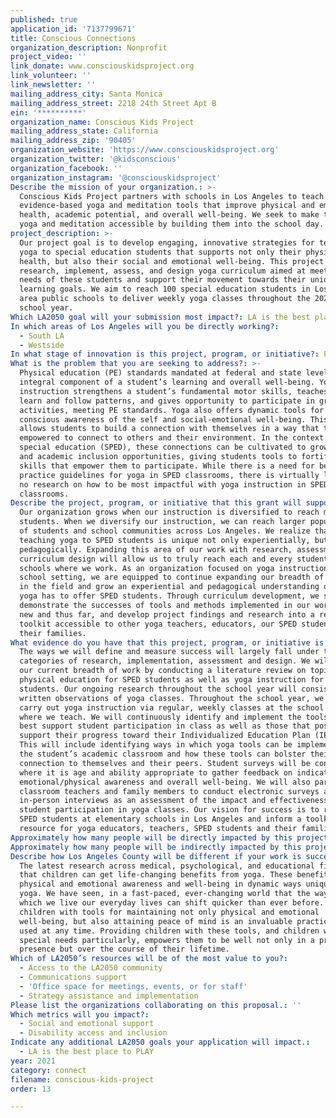 ```yaml
---
published: true
application_id: '7137799671'
title: Conscious Connections
organization_description: Nonprofit
project_video: ''
link_donate: www.consciouskidsproject.org
link_volunteer: ''
link_newsletter: ''
mailing_address_city: Santa Monica
mailing_address_street: 2218 24th Street Apt B
ein: '**********'
organization_name: Conscious Kids Project
mailing_address_state: California
mailing_address_zip: '90405'
organization_website: 'https://www.consciouskidsproject.org'
organization_twitter: '@kidsconscious'
organization_facebook: ''
organization_instagram: '@consciouskidsproject'
Describe the mission of your organization.: >-
  Conscious Kids Project partners with schools in Los Angeles to teach students
  evidence-based yoga and meditation tools that improve physical and emotional
  health, academic potential, and overall well-being. We seek to make tools of
  yoga and meditation accessible by building them into the school day.
project_description: >-
  Our project goal is to develop engaging, innovative strategies for teaching
  yoga to special education students that supports not only their physical
  health, but also their social and emotional well-being. This project will
  research, implement, assess, and design yoga curriculum aimed at meeting the
  needs of these students and support their movement towards their unique
  learning goals. We aim to reach 100 special education students in Los Angeles
  area public schools to deliver weekly yoga classes throughout the 2020/2021
  school year.
Which LA2050 goal will your submission most impact?: LA is the best place to CONNECT
In which areas of Los Angeles will you be directly working?:
  - South LA
  - Westside
In what stage of innovation is this project, program, or initiative?: Pilot project or new program (testing or implementing a new idea)
What is the problem that you are seeking to address?: >-
  Physical education (PE) standards mandated at federal and state levels are an
  integral component of a student’s learning and overall well-being. Yoga
  instruction strengthens a student’s fundamental motor skills, teaches them to
  learn and follow patterns, and gives opportunity to participate in group
  activities, meeting PE standards. Yoga also offers dynamic tools for building
  conscious awareness of the self and social-emotional well-being. This practice
  allows students to build a connection with themselves in a way that they feel
  empowered to connect to others and their environment. In the context of
  special education (SPED), these connections can be cultivated to grow social
  and academic inclusion opportunities, giving students tools to fortify the
  skills that empower them to participate. While there is a need for best
  practice guidelines for yoga in SPED classrooms, there is virtually little or
  no research on how to be most impactful with yoga instruction in SPED
  classrooms.
Describe the project, program, or initiative that this grant will support to address the problem identified.: >-
  Our organization grows when our instruction is diversified to reach more
  students. When we diversify our instruction, we can reach larger populations
  of students and school communities across Los Angeles. We realize that
  teaching yoga to SPED students is unique not only experientially, but also
  pedagogically. Expanding this area of our work with research, assessment, and
  curriculum design will allow us to truly reach each and every student at the
  schools where we work. As an organization focused on yoga instruction in a
  school setting, we are equipped to continue expanding our breadth of knowledge
  in the field and grow an experiential and pedagogical understanding of what
  yoga has to offer SPED students. Through curriculum development, we seek to
  demonstrate the successes of tools and methods implemented in our work both
  new and thus far, and develop project findings and research into a resource
  toolkit accessible to other yoga teachers, educators, our SPED students and
  their families.
What evidence do you have that this project, program, or initiative is or will be successful, and how will you define and measure success?: >-
  The ways we will define and measure success will largely fall under the
  categories of research, implementation, assessment and design. We will augment
  our current breadth of work by conducting a literature review on topics of
  physical education for SPED students as well as yoga instruction for SPED
  students. Our ongoing research throughout the school year will consist of
  written observations of yoga classes. Throughout the school year, we will
  carry out yoga instruction via regular, weekly classes at the school sites
  where we teach. We will continuously identify and implement the tools that
  best support student participation in class as well as those that positively
  support their progress toward their Individualized Education Plan (IEP) goals.
  This will include identifying ways in which yoga tools can be implemented in
  the student’s academic classroom and how these tools can bolster their
  connection to themselves and their peers. Student surveys will be conducted
  where it is age and ability appropriate to gather feedback on indicators of
  emotional/physical awareness and overall well-being. We will also partner with
  classroom teachers and family members to conduct electronic surveys and
  in-person interviews as an assessment of the impact and effectiveness of
  student participation in yoga classes. Our vision for success is to reach 100
  SPED students at elementary schools in Los Angeles and inform a toolkit
  resource for yoga educators, teachers, SPED students and their families.
Approximately how many people will be directly impacted by this project, program, or initiative?: '350'
Approximately how many people will be indirectly impacted by this project, program, or initiative?: '2500'
Describe how Los Angeles County will be different if your work is successful.: >-
  The latest research across medical, psychological, and educational fields show
  that children can get life-changing benefits from yoga. These benefits support
  physical and emotional awareness and well-being in dynamic ways unique to
  yoga. We have seen, in a fast-paced, ever-changing world that the ways in
  which we live our everyday lives can shift quicker than ever before. Providing
  children with tools for maintaining not only physical and emotional
  well-being, but also attaining peace of mind is an invaluable practice to be
  used at any time. Providing children with these tools, and children with
  special needs particularly, empowers them to be well not only in a practice of
  presence but over the course of their lifetime.
Which of LA2050’s resources will be of the most value to you?:
  - Access to the LA2050 community
  - Communications support
  - 'Office space for meetings, events, or for staff'
  - Strategy assistance and implementation
Please list the organizations collaborating on this proposal.: ''
Which metrics will you impact?:
  - Social and emotional support
  - Disability access and inclusion
Indicate any additional LA2050 goals your application will impact.:
  - LA is the best place to PLAY
year: 2021
category: connect
filename: conscious-kids-project
order: 13

---
```

